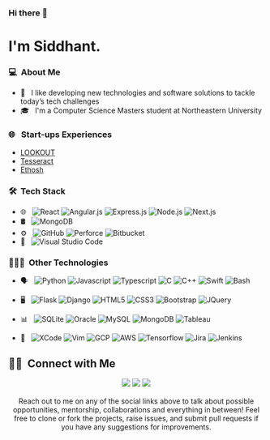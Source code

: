 ### Hi there 👋

#  I'm Siddhant.

### 💻 &nbsp;About Me 

- 🤔 &nbsp; I like developing new technologies and software solutions to tackle today’s tech challenges
- 🎓 &nbsp; I'm a Computer Science Masters student at Northeastern University

### 🌐 &nbsp; Start-ups Experiences 

- [LOOKOUT](https://www.getalookout.com/)
- [Tesseract](https://jiotesseract.com/)
- [Ethosh](https://www.ethosh.com/)


### 🛠 &nbsp;Tech Stack

- 🌐 &nbsp;
  <!--![HTML](https://img.shields.io/badge/-HTML-333333?style=flat&logo=HTML5)
  ![CSS](https://img.shields.io/badge/-CSS-333333?style=flat&logo=CSS3&logoColor=1572B6)
  ![JavaScript](https://img.shields.io/badge/-JavaScript-333333?style=flat&logo=javascript)
  ![Bootstrap](https://img.shields.io/badge/-Bootstrap-333333?style=flat&logo=bootstrap&logoColor=563D7C)-->
  ![React](https://img.shields.io/badge/-React-333333?style=flat&logo=react)
  ![Angular.js](https://img.shields.io/badge/-Angular.js-333333?style=flat&logo=angular)
  ![Express.js](https://img.shields.io/badge/-Express.js-333333?style=flat&logo=express)
  ![Node.js](https://img.shields.io/badge/-Node.js-333333?style=flat&logo=node.js)
  ![Next.js](https://img.shields.io/badge/-Next.js-333333?style=flat&logo=next.js)
- 🛢 &nbsp;
  ![MongoDB](https://img.shields.io/badge/-MongoDB-333333?style=flat&logo=mongodb)
- ⚙️ &nbsp;
  ![GitHub](https://img.shields.io/badge/-GitHub-333333?style=flat&logo=github)
  ![Perforce](https://img.shields.io/badge/-Perforce-333333?style=flat&logo=perforce)
  ![Bitbucket](https://img.shields.io/badge/-Bitbucket-333333?style=flat&logo=Bitbucket)
- 🔧 &nbsp;
  ![Visual Studio Code](https://img.shields.io/badge/-Visual%20Studio%20Code-333333?style=flat&logo=visual-studio-code&logoColor=007ACC)

### 👩🏻‍💻 &nbsp;Other Technologies
- 🗣️ &nbsp;
  ![Python](https://img.shields.io/badge/-Python-333333?style=flat&logo=python)
  ![Javascript](https://img.shields.io/badge/-Javascript-333333?style=flat&logo=javascript)
  ![Typescript](https://img.shields.io/badge/-Typescript-333333?style=flat&logo=typescript)
  ![C](https://img.shields.io/badge/-C-333333?style=flat&logo=c)
  ![C++](https://img.shields.io/badge/-C++-333333?style=flat&logo=cplusplus)
  ![Swift](https://img.shields.io/badge/-Swift-333333?style=flat&logo=swift)
  ![Bash](https://img.shields.io/badge/-Bash-333333?style=flat&logo=gnu-bash)

- 🖥️ &nbsp;
  ![Flask](https://img.shields.io/badge/-Flask-333333?style=flat&logo=flask)
  ![Django](https://img.shields.io/badge/-Django-333333?style=flat&logo=django)
  ![HTML5](https://img.shields.io/badge/-HTML5-333333?style=flat&logo=html5)
  ![CSS3](https://img.shields.io/badge/-CSS3-333333?style=flat&logo=css3)
  ![Bootstrap](https://img.shields.io/badge/-Bootstrap-333333?style=flat&logo=bootstrap)
  ![JQuery](https://img.shields.io/badge/-JQuery-333333?style=flat&logo=jquery)

- 📊 &nbsp;
  ![SQLite](https://img.shields.io/badge/-SQLite-333333?style=flat&logo=sqlite)
  ![Oracle](https://img.shields.io/badge/-Oracle-333333?style=flat&logo=Oracle)
  ![MySQL](https://img.shields.io/badge/-MySQL-333333?style=flat&logo=mysql)
  ![MongoDB](https://img.shields.io/badge/-MongoDB-333333?style=flat&logo=mongodb)
  ![Tableau](https://img.shields.io/badge/-Tableau-333333?style=flat&logo=Tableau)

- 📀 &nbsp;
  ![XCode](https://img.shields.io/badge/-XCode-333333?style=flat&logo=Xcode)
  ![Vim](https://img.shields.io/badge/-Vim-333333?style=flat&logo=vim)
  ![GCP](https://img.shields.io/badge/-GCP-333333?style=flat&logo=google-cloud)
  ![AWS](https://img.shields.io/badge/-AWS-333333?style=flat&logo=amazon-aws)
  ![Tensorflow](https://img.shields.io/badge/-Tensorflow-333333?style=flat&logo=tensorflow)
  ![Jira](https://img.shields.io/badge/-Jira-333333?style=flat&logo=jira)
  ![Jenkins](https://img.shields.io/badge/-Jenkins-333333?style=flat&logo=jenkins)

    
  
    


  



##  🤝🏻 &nbsp;Connect with Me

<p align="center">
<a href="https://www.linkedin.com/in/siddhant-narode/" target="_blank"><img src="https://img.shields.io/badge/-Siddhant%20Narode-0077B5?style=flat-square&logo=Linkedin&logoColor=white"/></a>
<a href="mailto:narode.s@northeastern.edu" target="_blank"><img src="https://img.shields.io/badge/-narode.s@northeastern.edu-D14836?style=flat-square&logo=Gmail&logoColor=white"/></a>
<a href="http://narode-exe.github.io/" target="_blank"><img src="https://img.shields.io/badge/-Siddhant%20Narode-0A0A0A?style=flat-square&logo=devdotto&logoColor=white"/></a>
<br />
<br />  
Reach out to me on any of the social links above to talk about possible opportunities, mentorship, collaborations and everything in between!
Feel free to clone or fork the projects, raise issues, and submit pull requests if you have any suggestions for improvements.
<br />
